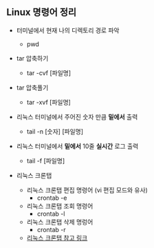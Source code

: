 ## Linux 명령어 정리

* 터미널에서 현재 나의 디렉토리 경로 파악
  * pwd
     
* tar 압축하기
  * tar -cvf [파일명]
* tar 압축풀기
  * tar -xvf [파일명]
   
* 리눅스 터미널에서 주어진 숫자 만큼 __밑에서__ 출력
  * tail -n [숫자] [파일명]
* 리눅스 터미널에서 __밑에서__ 10줄 __실시간__ 로그 출력
  * tail -f [파일명]
   
* 리눅스 크론탭 
  * 리눅스 크론탭 편집 명령어 (vi 편집 모드와 유사)
    * crontab -e
  * 리눅스 크론탭 조회 명령어
    * crontab -l
  * 리눅스 크론탭 삭제 명렁어
    * crontab -r 
  * [ 리눅스 크론탭 참고 링크 ](https://crontab.guru/)
